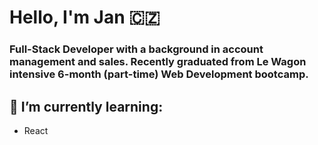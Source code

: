 <h1 align="left">Hello, I'm Jan 🇨🇿</h1>
<h3 align="left">Full-Stack Developer with a background in account management and sales. Recently graduated from Le Wagon intensive 6-month (part-time) Web Development bootcamp.</h3>


<h2>🌱 I’m currently learning:</h2> 
<ul>
  <li>React</li>
</ul>

<!--
**jkrejcik/jkrejcik** is a ✨ _special_ ✨ repository because its `README.md` (this file) appears on your GitHub profile.

Here are some ideas to get you started:

- 🔭 I’m currently working on ...
-  ...
- 👯 I’m looking to collaborate on ...
- 🤔 I’m looking for help with ...
- 💬 Ask me about ...
- 📫 How to reach me: ...
- 😄 Pronouns: ...
- ⚡ Fun fact: ...
-->
